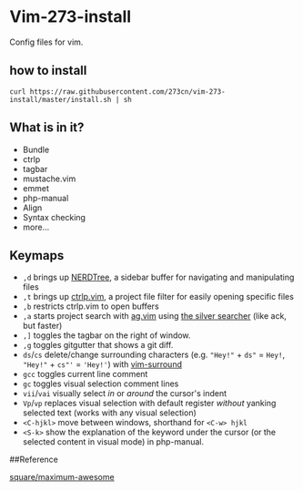 # Vim-273-install
Config files for vim. 

## how to install

`curl https://raw.githubusercontent.com/273cn/vim-273-install/master/install.sh | sh`

## What is in it?

*    Bundle
*    ctrlp
*    tagbar
*    mustache.vim
*    emmet
*    php-manual
*    Align
*    Syntax checking
*    more...


## Keymaps

* `,d` brings up [NERDTree](https://github.com/scrooloose/nerdtree), a sidebar buffer for navigating and manipulating files
* `,t` brings up [ctrlp.vim](https://github.com/kien/ctrlp.vim), a project file filter for easily opening specific files
* `,b` restricts ctrlp.vim to open buffers
* `,a` starts project search with [ag.vim](https://github.com/rking/ag.vim) using [the silver searcher](https://github.com/ggreer/the_silver_searcher) (like ack, but faster)
* `,]` toggles the tagbar on the right of window.
* `,g` toggles gitgutter that shows a git diff.
* `ds`/`cs` delete/change surrounding characters (e.g. `"Hey!"` + `ds"` = `Hey!`, `"Hey!"` + `cs"'` = `'Hey!'`) with [vim-surround](https://github.com/tpope/vim-surround)
* `gcc` toggles current line comment
* `gc` toggles visual selection comment lines
* `vii`/`vai` visually select *in* or *around* the cursor's indent
* `Vp`/`vp` replaces visual selection with default register *without* yanking selected text (works with any visual selection)
* `<C-hjkl>` move between windows, shorthand for `<C-w> hjkl`
* `<S-k>` show the explanation of the keyword under the cursor (or the selected content in visual mode) in php-manual.

##Reference

[square/maximum-awesome](https://github.com/square/maximum-awesome)
